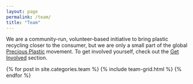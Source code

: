 ```yaml
---
layout: page
permalink: /team/
title: "Team"
---
```


We are a community-run, volunteer-based initiative to bring plastic recycling closer to the consumer, but we are only a small part of the global [Precious Plastic](https://preciousplastic.com/en/index.html) movement. To get involved yourself, check out the [Get Involved](/get-involved) section.

<div class="tiles">
{% for post in site.categories.team %}
	{% include team-grid.html %}
{% endfor %}
</div>

